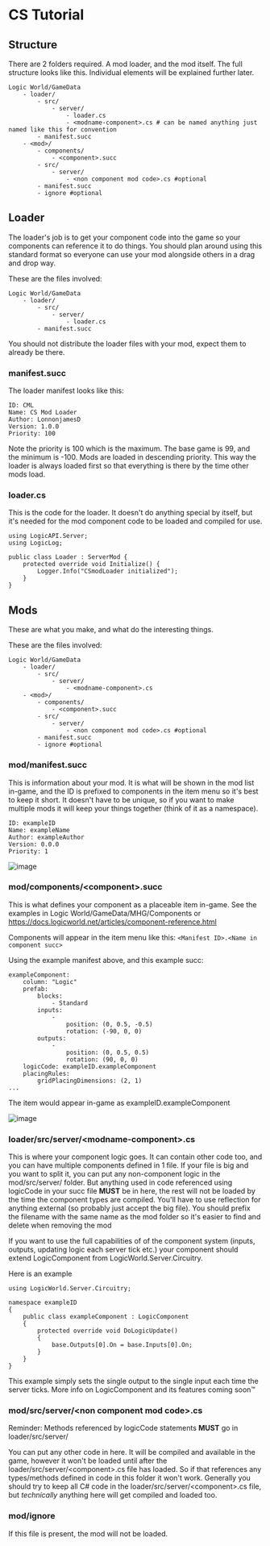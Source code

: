 # CS Tutorial

## Structure

There are 2 folders required. A mod loader, and the mod itself. The full structure looks like this. Individual elements will be explained further later.
```
Logic World/GameData
    - loader/
        - src/
            - server/
                - loader.cs
                - <modname-component>.cs # can be named anything just named like this for convention
        - manifest.succ
    - <mod>/
        - components/
            - <component>.succ
        - src/
            - server/
                - <non component mod code>.cs #optional
        - manifest.succ
        - ignore #optional
```

## Loader

The loader's job is to get your component code into the game so your components can reference it to do things. You should plan around using this standard format so everyone can use your mod alongside others in a drag and drop way.

These are the files involved:
```
Logic World/GameData
    - loader/
        - src/
            - server/
                - loader.cs
        - manifest.succ
```

You should not distribute the loader files with your mod, expect them to already be there.

### manifest.succ 

The loader manifest looks like this:
```
ID: CML
Name: CS Mod Loader
Author: LonnonjamesD
Version: 1.0.0
Priority: 100
```
Note the priority is 100 which is the maximum. The base game is 99, and the minimum is -100. Mods are loaded in descending priority. This way the loader is always loaded first so that everything is there by the time other mods load.

### loader.cs

This is the code for the loader. It doesn't do anything special by itself, but it's needed for the mod component code to be loaded and compiled for use.
```
using LogicAPI.Server;
using LogicLog;

public class Loader : ServerMod {
    protected override void Initialize() {
        Logger.Info("CSmodLoader initialized");
    }
}
```

## Mods

These are what you make, and what do the interesting things.

These are the files involved:
```
Logic World/GameData
    - loader/
        - src/
            - server/
                - <modname-component>.cs
    - <mod>/
        - components/
            - <component>.succ
        - src/
            - server/
                - <non component mod code>.cs #optional
        - manifest.succ
        - ignore #optional
```

### mod/manifest.succ

This is information about your mod. It is what will be shown in the mod list in-game, and the ID is prefixed to components in the item menu so it's best to keep it short. It doesn't have to be unique, so if you want to make multiple mods it will keep your things together (think of it as a namespace).
```
ID: exampleID
Name: exampleName
Author: exampleAuthor
Version: 0.0.0
Priority: 1
```

![image](https://user-images.githubusercontent.com/7610940/138955141-7165ec2f-a975-42ad-919c-c91c15ebc615.png)

### mod/components/\<component>.succ

This is what defines your component as a placeable item in-game. See the examples in Logic World/GameData/MHG/Components or https://docs.logicworld.net/articles/component-reference.html

Components will appear in the item menu like this:
`<Manifest ID>.<Name in component succ>`

Using the example manifest above, and this example succ:
```
exampleComponent:
    column: "Logic"
    prefab:
        blocks:
            - Standard
        inputs:
            -
                position: (0, 0.5, -0.5)
                rotation: (-90, 0, 0)
        outputs:
            -
                position: (0, 0.5, 0.5)
                rotation: (90, 0, 0)
    logicCode: exampleID.exampleComponent
    placingRules:
        gridPlacingDimensions: (2, 1)
...
```

The item would appear in-game as exampleID.exampleComponent

![image](https://user-images.githubusercontent.com/7610940/138955557-42657956-80c9-4778-9743-2ffcd2a55edf.png)

### loader/src/server/\<modname-component>.cs

This is where your component logic goes. It can contain other code too, and you can have multiple components defined in 1 file. If your file is big and you want to split it, you can put any non-component logic in the mod/src/server/ folder. But anything used in code referenced using logicCode in your succ file **MUST** be in here, the rest will not be loaded by the time the component types are compiled. You'll have to use reflection for anything external (so probably just accept the big file). You should prefix the filename with the same name as the mod folder so it's easier to find and delete when removing the mod

If you want to use the full capabilities of of the component system (inputs, outputs, updating logic each server tick etc.) your component should extend LogicComponent from LogicWorld.Server.Circuitry.

Here is an example 
```
using LogicWorld.Server.Circuitry;

namespace exampleID
{
    public class exampleComponent : LogicComponent
    {
        protected override void DoLogicUpdate()
        {
            base.Outputs[0].On = base.Inputs[0].On;
        }
    }
}
```

This example simply sets the single output to the single input each time the server ticks. More info on LogicComponent and its features coming soon™

### mod/src/server/\<non component mod code>.cs

Reminder: Methods referenced by logicCode statements **MUST** go in loader/src/server/

You can put any other code in here. It will be compiled and available in the game, however it won't be loaded until after the loader/src/server/\<component>.cs file has loaded. So if that references any types/methods defined in code in this folder it won't work. Generally you should try to keep all C# code in the loader/src/server/\<component>.cs file, but *technically* anything here will get compiled and loaded too.

### mod/ignore

If this file is present, the mod will not be loaded.
